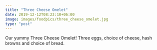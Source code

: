 ```yaml
---
title: "Three Cheese Omelet"
date: 2019-12-12T08:23:10+06:00
image: images/foodpics/three_cheese_omelet.jpg
type: "post"
---
```


Our yummy Three Cheese Omelet! Three eggs, choice of cheese, hash browns and choice of bread. 
